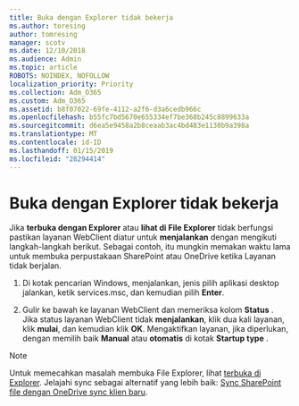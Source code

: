 ```yaml
---
title: Buka dengan Explorer tidak bekerja
ms.author: toresing
author: tomresing
manager: scotv
ms.date: 12/10/2018
ms.audience: Admin
ms.topic: article
ROBOTS: NOINDEX, NOFOLLOW
localization_priority: Priority
ms.collection: Adm_O365
ms.custom: Adm_O365
ms.assetid: b8f07022-69fe-4112-a2f6-d3a6cedb966c
ms.openlocfilehash: b55fc7bd5670e655334ef7be368b245c8899633a
ms.sourcegitcommit: d6ea5e9458a2b8ceaab3ac4bd483e1130b9a398a
ms.translationtype: MT
ms.contentlocale: id-ID
ms.lasthandoff: 01/15/2019
ms.locfileid: "28294414"
---
```

# <a name="open-with-explorer-isnt-working"></a>Buka dengan Explorer tidak bekerja

Jika **terbuka dengan Explorer** atau **lihat di File Explorer** tidak berfungsi pastikan layanan WebClient diatur untuk **menjalankan** dengan mengikuti langkah-langkah berikut. Sebagai contoh, itu mungkin memakan waktu lama untuk membuka perpustakaan SharePoint atau OneDrive ketika Layanan tidak berjalan. 
  
1. Di kotak pencarian Windows, menjalankan, jenis pilih aplikasi desktop jalankan, ketik services.msc, dan kemudian pilih **Enter**.
    
2. Gulir ke bawah ke layanan WebClient dan memeriksa kolom **Status** . Jika status layanan WebClient tidak **menjalankan**, klik dua kali layanan, klik **mulai**, dan kemudian klik **OK**. Mengaktifkan layanan, jika diperlukan, dengan memilih baik **Manual** atau **otomatis** di kotak **Startup type** . 
    
> [!NOTE]
> Untuk memecahkan masalah membuka File Explorer, lihat [terbuka di Explorer](https://go.microsoft.com/fwlink/?linkid=871665). Jelajahi sync sebagai alternatif yang lebih baik: [Sync SharePoint file dengan OneDrive sync klien baru](https://go.microsoft.com/fwlink/?linkid=871666). 
  

